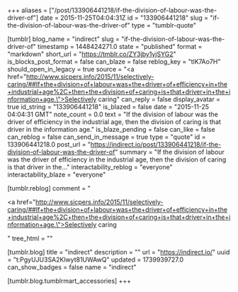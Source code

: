 +++
aliases = ["/post/133906441218/if-the-division-of-labour-was-the-driver-of"]
date = 2015-11-25T04:04:31Z
id = "133906441218"
slug = "if-the-division-of-labour-was-the-driver-of"
type = "tumblr-quote"

[tumblr]
blog_name = "indirect"
slug = "if-the-division-of-labour-was-the-driver-of"
timestamp = 1448424271.0
state = "published"
format = "markdown"
short_url = "https://tmblr.co/ZY3jby1yjSYG2"
is_blocks_post_format = false
can_blaze = false
reblog_key = "tlK7Ao7H"
should_open_in_legacy = true
source = "<a href=\"http://www.sicpers.info/2015/11/selectively-caring/##If+the+division+of+labour+was+the+driver+of+efficiency+in+the+industrial+age%2C+then+the+division+of+caring+is+that+driver+in+the+information+age.\">Selectively caring</a>"
can_reply = false
display_avatar = true
id_string = "133906441218"
is_blazed = false
date = "2015-11-25 04:04:31 GMT"
note_count = 0.0
text = "If the division of labour was the driver of efficiency in the industrial age, then the division of caring is that driver in the information age."
is_blaze_pending = false
can_like = false
can_reblog = false
can_send_in_message = true
type = "quote"
id = 133906441218.0
post_url = "https://indirect.io/post/133906441218/if-the-division-of-labour-was-the-driver-of"
summary = "If the division of labour was the driver of efficiency in the industrial age, then the division of caring is that driver in the..."
interactability_reblog = "everyone"
interactability_blaze = "everyone"

[tumblr.reblog]
comment = "<p><a href=\"http://www.sicpers.info/2015/11/selectively-caring/##If+the+division+of+labour+was+the+driver+of+efficiency+in+the+industrial+age%2C+then+the+division+of+caring+is+that+driver+in+the+information+age.\">Selectively caring</a></p>"
tree_html = ""

[tumblr.blog]
title = "indirect"
description = ""
url = "https://indirect.io/"
uuid = "t:PgyUJU3SA2Klwyt81UWAwQ"
updated = 1739939727.0
can_show_badges = false
name = "indirect"

[tumblr.blog.tumblrmart_accessories]
+++
